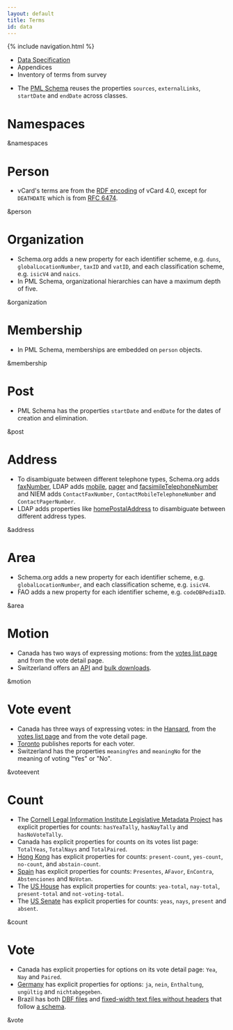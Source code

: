 ```yaml
---
layout: default
title: Terms
id: data
---
```

{% include navigation.html %}

<ul class="breadcrumb">
  <li><a href="/specs/">Data Specification</a></li>
  <li>Appendices</li>
  <li class="active">Inventory of terms from survey</li>
</ul>

* The [PML Schema](http://www.liparm.ac.uk/?page_id=103) reuses the properties `sources`, `externalLinks`, `startDate` and `endDate` across classes.

# Namespaces

&namespaces

<h1 id="Person">Person</h1>

* vCard's terms are from the [RDF encoding](http://www.w3.org/TR/vcard-rdf/) of vCard 4.0, except for `DEATHDATE` which is from [RFC 6474](http://tools.ietf.org/html/rfc6474).

&person

<h1 id="Organization">Organization</h1>

* Schema.org adds a new property for each identifier scheme, e.g. `duns`, `globalLocationNumber`, `taxID` and `vatID`, and each classification scheme, e.g. `isicV4` and `naics`.
* In PML Schema, organizational hierarchies can have a maximum depth of five.

&organization

<h1 id="Membership">Membership</h1>

* In PML Schema, memberships are embedded on `person` objects.

&membership

<h1 id="Post">Post</h1>

* PML Schema has the properties `startDate` and `endDate` for the dates of creation and elimination.

&post

<h1 id="Address">Address</h1>

* To disambiguate between different telephone types, Schema.org adds [faxNumber](http://schema.org/PostalAddress), LDAP adds [mobile](http://tools.ietf.org/html/rfc4524#section-2.18), [pager](http://tools.ietf.org/html/rfc4524#section-2.20) and [facsimileTelephoneNumber](http://tools.ietf.org/html/rfc4519#section-2.10) and NIEM adds `ContactFaxNumber`, `ContactMobileTelephoneNumber` and `ContactPagerNumber`.
* LDAP adds properties like [homePostalAddress](http://tools.ietf.org/html/rfc4524#section-2.13) to disambiguate between different address types.

&address

<h1 id="Area">Area</h1>

* Schema.org adds a new property for each identifier scheme, e.g. `globalLocationNumber`, and each classification scheme, e.g. `isicV4`.
* FAO adds a new property for each identifier scheme, e.g. `codeDBPediaID`.

&area

<h1 id="Motion">Motion</h1>

* Canada has two ways of expressing motions: from the [votes list page](http://www.parl.gc.ca/housechamberbusiness/Chambervotelist.aspx?Language=E) and from the vote detail page.
* Switzerland offers an [API](http://ws.parlament.ch/) and [bulk downloads](http://www.parlament.ch/f/wahlen-abstimmungen/abstimmungen-im-parlament/Pages/abstimmung-nr-xml.aspx).

&motion

<h1 id="VoteEvent">Vote event</h1>

* Canada has three ways of expressing votes: in the [Hansard](http://www.parl.gc.ca/HouseChamberBusiness/ChamberSittings.aspx?View=H&Language=E), from the [votes list page](http://www.parl.gc.ca/housechamberbusiness/Chambervotelist.aspx?Language=E) and from the vote detail page.
* [Toronto](http://app.toronto.ca/tmmis/getAdminReport.do?function=prepareMemberVoteReport) publishes reports for each voter.
* Switzerland has the properties `meaningYes` and `meaningNo` for the meaning of voting "Yes" or "No".

&voteevent

<h1 id="Count">Count</h1>

* The [Cornell Legal Information Institute Legislative Metadata Project](http://blog.law.cornell.edu/metasausage/downloads-and-related-information/) has explicit properties for counts: `hasYeaTally`, `hasNayTally` and `hasNoVoteTally`.
* Canada has explicit properties for counts on its votes list page: `TotalYeas`, `TotalNays` and `TotalPaired`.
* [Hong Kong](http://www.legco.gov.hk/general/english/open-legco/open-data.html) has explicit properties for counts: `present-count`, `yes-count`, `no-count`, and `abstain-count`.
* [Spain](http://www.congreso.es/portal/page/portal/Congreso/Congreso/Actualidad/Votaciones) has explicit properties for counts: `Presentes`, `AFavor`, `EnContra`, `Abstenciones` and `NoVotan`.
* The [US House](http://clerk.house.gov/legislative/legvotes.html) has explicit properties for counts: `yea-total`, `nay-total`, `present-total` and `not-voting-total`.
* The [US Senate](http://www.senate.gov/legislative/LIS/roll_call_lists/vote_menu_113_2.htm) has explicit properties for counts: `yeas`, `nays`, `present` and `absent`.

&count

<h1 id="Vote">Vote</h1>

* Canada has explicit properties for options on its vote detail page: `Yea`, `Nay` and `Paired`.
* [Germany](http://www.bundestag.de/bundestag/plenum/abstimmung/liste/2014/) has explicit properties for options: `ja`, `nein`, `Enthaltung`, `ungültig` and `nichtabgegeben`.
* Brazil has both [DBF files](http://www.camara.leg.br/internet/votacao/listavotacao5404.asp) and [fixed-width text files without headers](http://www.camara.leg.br/internet/plenario/result/votacao/downlvnv54.htm) that follow [a schema](http://www.camara.leg.br/internet/plenario/result/votacao/Layout_ArquivosTXT_presencas_vota%C3%A7%C3%A3o_exportados.pdf).

&vote
